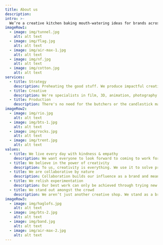 ```yaml
---
title: About us
description:
intro: >-
  We’re a creative kitchen baking mouth-watering ideas for brands across the world. We’re specialists in world-class content production, 3D animation and creative design.
imageRow1:
  - image: img/tunnel.jpg
    alt: alt text
  - image: img/flag.jpg
    alt: alt text
  - image: img/air-max-1.jpg
    alt: alt text
  - image: img/nf.jpg
    alt: alt text
  - image: img/cotton.jpg
    alt: alt text
services:
  - title: Strategy
    description: Preheating the good stuff. We produce impactful creative ideas grounded in culture, the consumer and our client’s goals.
  - title: Creative
    description: We're specialists in film, 3D, animation, photography and design for social media, TV, out-of-home and retail. Get it while it's hot.
  - title: Production
    description: There's no need for the butchers or the candlestick makers. From the perfect idea through to post-production we handle everything - quickly, efficiently and with impact.
imageRow2:
  - image: img/rio.jpg
    alt: alt text
  - image: img/bts-1.jpg
    alt: alt text
  - image: img/rocks.jpg
    alt: alt text
  - image: img/trent.jpg
    alt: alt text
values:
  - title: We live every day with kindness & empathy
    description: We want everyone to look forward to coming to work for us, and with us. We live in a ‘TGIM’ mentality.
  - title: We believe in the power of creativity
    description: To us, creativity is everything. We use it to solve problems for our clients and to express ourselves, both as a brand and as individuals.
  - title: We are collaborative by nature
    description: Collaboration builds our influence as a brand and means we all pull in the same direction to produce our best work. We all put sharing and teamwork ahead of our own egos.
  - title: We relish experimentation
    description: Our best work can only be achieved through trying new things, and not being afraid to fail. Our brand doesn’t just think outside the box, we live outside it.
  - title: We stand out amongst the crowd
    description: We aren’t just another creative shop. We stand as a brand amongst a sea of ‘me too’ agencies. We don’t do vanilla and we believe the worst phrase in the world is ‘it’s always been done that way
imageRow3:
  - image: img/haglofs.jpg
    alt: alt text
  - image: img/bts-2.jpg
    alt: alt text
  - image: img/band.jpg
    alt: alt text
  - image: img/air-max-2.jpg
    alt: alt text
---
```

